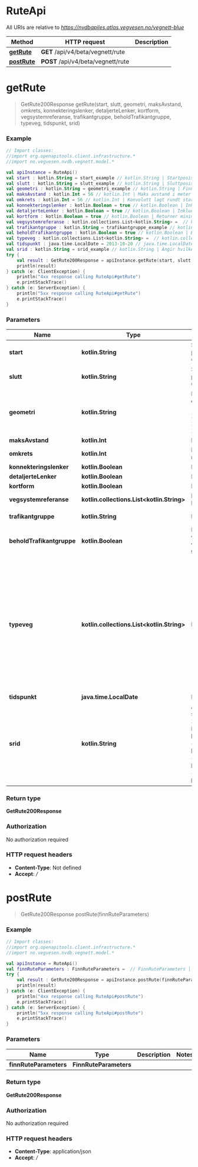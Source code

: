 # RuteApi

All URIs are relative to *https://nvdbapiles.atlas.vegvesen.no/vegnett-blue*

| Method                              | HTTP request                       | Description |
| ----------------------------------- | ---------------------------------- | ----------- |
| [**getRute**](RuteApi.md#getRute)   | **GET** /api/v4/beta/vegnett/rute  |
| [**postRute**](RuteApi.md#postRute) | **POST** /api/v4/beta/vegnett/rute |

<a id="getRute"></a>

# **getRute**

> GetRute200Response getRute(start, slutt, geometri, maksAvstand, omkrets, konnekteringslenker, detaljerteLenker, kortform, vegsystemreferanse, trafikantgruppe, beholdTrafikantgruppe, typeveg, tidspunkt, srid)

### Example

```kotlin
// Import classes:
//import org.openapitools.client.infrastructure.*
//import no.vegvesen.nvdb.vegnett.model.*

val apiInstance = RuteApi()
val start : kotlin.String = start_example // kotlin.String | Startposisjon som et punkt eller posisjon@veglenkesekvens.  Eksempler: `226761.786, 6564469.3787` `0.1@1234`
val slutt : kotlin.String = slutt_example // kotlin.String | Sluttposisjon som et punkt eller posisjon@veglenkesekvens.  Eksempler: `226855.034, 6564472.225` `0.9@4321`
val geometri : kotlin.String = geometri_example // kotlin.String | Finn sammenhengende vegnett som passer med denne geometrien.  Eksempel: `LINESTRING Z (226778.2 6564468.6 5, 226747.1 6564470.1 5, 226717.5 6564466.4 5, 226705.9 6564462.7 6.2, 226687.2 6564462.9 6, 226657.7 6564460.7 6, 226628.5 6564459.5 6, 226611.3 6564459.6 6.2)`
val maksAvstand : kotlin.Int = 56 // kotlin.Int | Maks avstand i meter til veglenker.  Standardverdi: `10`
val omkrets : kotlin.Int = 56 // kotlin.Int | Konvolutt lagt rundt start- og slutt-punkt for å beregne rute.  Standardverdi: `200`. Må være større enn 0.
val konnekteringslenker : kotlin.Boolean = true // kotlin.Boolean | Inkluder konnekteringslenker.  Standardverdi: `true`
val detaljerteLenker : kotlin.Boolean = true // kotlin.Boolean | Inkluder detaljerte lenker.  Standardverdi: `false`
val kortform : kotlin.Boolean = true // kotlin.Boolean | Returner minimal respons.  Standardverdi: `false`
val vegsystemreferanse : kotlin.collections.List<kotlin.String> =  // kotlin.collections.List<kotlin.String> | Filtrer på vegsystemreferanse. Kommaseparert liste.  Eksempler: `EV6` `R` `F`
val trafikantgruppe : kotlin.String = trafikantgruppe_example // kotlin.String | Filtrer på trafikantgruppe.
val beholdTrafikantgruppe : kotlin.Boolean = true // kotlin.Boolean | Behold trafikantgruppe gjennom ruten. Trafikantgruppe velges fra første og siste punkt i ruten, om de er ulike velges K (kjørende). Overstyres av parameteren trafikantgruppe.  Standardverdi: `false`
val typeveg : kotlin.collections.List<kotlin.String> =  // kotlin.collections.List<kotlin.String> | Filtrer på type veg. Kommaseparert liste.
val tidspunkt : java.time.LocalDate = 2013-10-20 // java.time.LocalDate | Begrens spørring til dette tidspunktet.
val srid : kotlin.String = srid_example // kotlin.String | Angir hvilket geografisk referansesystem geometrien skal returneres i. Utdata i UTM-formater begrenses til 3 desimaler, 4326/WGS84 begrenses til 8 desimaler. Mer informasjon: <a href='https://epsg.io/5972'>EPSG:5972</a> <a href='https://epsg.io/5973'>EPSG:5973</a> <a href='https://epsg.io/5975'>EPSG:5975</a> <a href='https://epsg.io/4326'>EPSG:4326</a>.
try {
    val result : GetRute200Response = apiInstance.getRute(start, slutt, geometri, maksAvstand, omkrets, konnekteringslenker, detaljerteLenker, kortform, vegsystemreferanse, trafikantgruppe, beholdTrafikantgruppe, typeveg, tidspunkt, srid)
    println(result)
} catch (e: ClientException) {
    println("4xx response calling RuteApi#getRute")
    e.printStackTrace()
} catch (e: ServerException) {
    println("5xx response calling RuteApi#getRute")
    e.printStackTrace()
}
```

### Parameters

| Name                      | Type                                             | Description                                                                                                                                                                                                                                                                                                                                                                                                                                                             | Notes                                                                                                                                                                                                   |
| ------------------------- | ------------------------------------------------ | ----------------------------------------------------------------------------------------------------------------------------------------------------------------------------------------------------------------------------------------------------------------------------------------------------------------------------------------------------------------------------------------------------------------------------------------------------------------------- | ------------------------------------------------------------------------------------------------------------------------------------------------------------------------------------------------------- |
| **start**                 | **kotlin.String**                                | Startposisjon som et punkt eller posisjon@veglenkesekvens. Eksempler: &#x60;226761.786, 6564469.3787&#x60; &#x60;0.1@1234&#x60;                                                                                                                                                                                                                                                                                                                                         | [optional]                                                                                                                                                                                              |
| **slutt**                 | **kotlin.String**                                | Sluttposisjon som et punkt eller posisjon@veglenkesekvens. Eksempler: &#x60;226855.034, 6564472.225&#x60; &#x60;0.9@4321&#x60;                                                                                                                                                                                                                                                                                                                                          | [optional]                                                                                                                                                                                              |
| **geometri**              | **kotlin.String**                                | Finn sammenhengende vegnett som passer med denne geometrien. Eksempel: &#x60;LINESTRING Z (226778.2 6564468.6 5, 226747.1 6564470.1 5, 226717.5 6564466.4 5, 226705.9 6564462.7 6.2, 226687.2 6564462.9 6, 226657.7 6564460.7 6, 226628.5 6564459.5 6, 226611.3 6564459.6 6.2)&#x60;                                                                                                                                                                                    | [optional]                                                                                                                                                                                              |
| **maksAvstand**           | **kotlin.Int**                                   | Maks avstand i meter til veglenker. Standardverdi: &#x60;10&#x60;                                                                                                                                                                                                                                                                                                                                                                                                       | [optional]                                                                                                                                                                                              |
| **omkrets**               | **kotlin.Int**                                   | Konvolutt lagt rundt start- og slutt-punkt for å beregne rute. Standardverdi: &#x60;200&#x60;. Må være større enn 0.                                                                                                                                                                                                                                                                                                                                                    | [optional]                                                                                                                                                                                              |
| **konnekteringslenker**   | **kotlin.Boolean**                               | Inkluder konnekteringslenker. Standardverdi: &#x60;true&#x60;                                                                                                                                                                                                                                                                                                                                                                                                           | [optional]                                                                                                                                                                                              |
| **detaljerteLenker**      | **kotlin.Boolean**                               | Inkluder detaljerte lenker. Standardverdi: &#x60;false&#x60;                                                                                                                                                                                                                                                                                                                                                                                                            | [optional]                                                                                                                                                                                              |
| **kortform**              | **kotlin.Boolean**                               | Returner minimal respons. Standardverdi: &#x60;false&#x60;                                                                                                                                                                                                                                                                                                                                                                                                              | [optional]                                                                                                                                                                                              |
| **vegsystemreferanse**    | **kotlin.collections.List&lt;kotlin.String&gt;** | Filtrer på vegsystemreferanse. Kommaseparert liste. Eksempler: &#x60;EV6&#x60; &#x60;R&#x60; &#x60;F&#x60;                                                                                                                                                                                                                                                                                                                                                              | [optional]                                                                                                                                                                                              |
| **trafikantgruppe**       | **kotlin.String**                                | Filtrer på trafikantgruppe.                                                                                                                                                                                                                                                                                                                                                                                                                                             | [optional] [enum: K, G]                                                                                                                                                                                 |
| **beholdTrafikantgruppe** | **kotlin.Boolean**                               | Behold trafikantgruppe gjennom ruten. Trafikantgruppe velges fra første og siste punkt i ruten, om de er ulike velges K (kjørende). Overstyres av parameteren trafikantgruppe. Standardverdi: &#x60;false&#x60;                                                                                                                                                                                                                                                         | [optional]                                                                                                                                                                                              |
| **typeveg**               | **kotlin.collections.List&lt;kotlin.String&gt;** | Filtrer på type veg. Kommaseparert liste.                                                                                                                                                                                                                                                                                                                                                                                                                               | [optional] [enum: Enkel bilveg, Kanalisert veg, Rampe, Rundkjøring, Bilferje, Gang- og sykkelveg, Sykkelveg, Gangveg, Gågate, Fortau, Trapp, Gangfelt, Gatetun, Passasjerferje, Traktorveg, Sti, Annet] |
| **tidspunkt**             | **java.time.LocalDate**                          | Begrens spørring til dette tidspunktet.                                                                                                                                                                                                                                                                                                                                                                                                                                 | [optional]                                                                                                                                                                                              |
| **srid**                  | **kotlin.String**                                | Angir hvilket geografisk referansesystem geometrien skal returneres i. Utdata i UTM-formater begrenses til 3 desimaler, 4326/WGS84 begrenses til 8 desimaler. Mer informasjon: &lt;a href&#x3D;&#39;https://epsg.io/5972&#39;&gt;EPSG:5972&lt;/a&gt; &lt;a href&#x3D;&#39;https://epsg.io/5973&#39;&gt;EPSG:5973&lt;/a&gt; &lt;a href&#x3D;&#39;https://epsg.io/5975&#39;&gt;EPSG:5975&lt;/a&gt; &lt;a href&#x3D;&#39;https://epsg.io/4326&#39;&gt;EPSG:4326&lt;/a&gt;. | [optional] [enum: 5972, 5973, 5975, 4326, UTM32, UTM33, UTM35, WGS84]                                                                                                                                   |

### Return type

**GetRute200Response**

### Authorization

No authorization required

### HTTP request headers

- **Content-Type**: Not defined
- **Accept**: _/_

<a id="postRute"></a>

# **postRute**

> GetRute200Response postRute(finnRuteParameters)

### Example

```kotlin
// Import classes:
//import org.openapitools.client.infrastructure.*
//import no.vegvesen.nvdb.vegnett.model.*

val apiInstance = RuteApi()
val finnRuteParameters : FinnRuteParameters =  // FinnRuteParameters |
try {
    val result : GetRute200Response = apiInstance.postRute(finnRuteParameters)
    println(result)
} catch (e: ClientException) {
    println("4xx response calling RuteApi#postRute")
    e.printStackTrace()
} catch (e: ServerException) {
    println("5xx response calling RuteApi#postRute")
    e.printStackTrace()
}
```

### Parameters

| Name                   | Type                   | Description | Notes |
| ---------------------- | ---------------------- | ----------- | ----- |
| **finnRuteParameters** | **FinnRuteParameters** |             |

### Return type

**GetRute200Response**

### Authorization

No authorization required

### HTTP request headers

- **Content-Type**: application/json
- **Accept**: _/_
